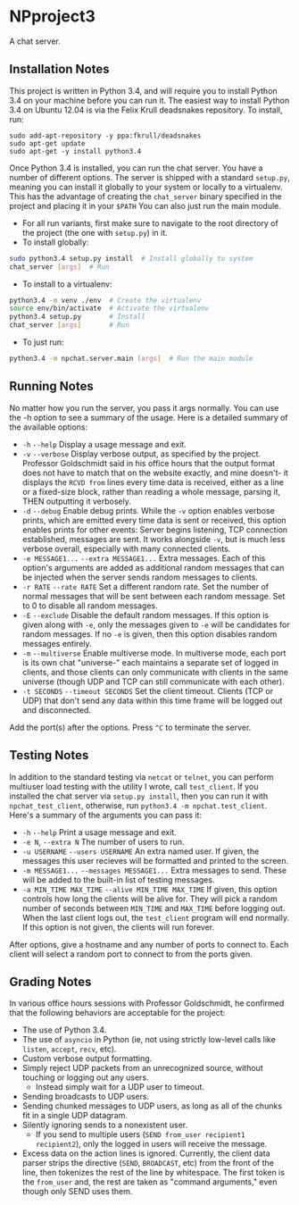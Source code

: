 NPproject3
==========

A chat server.

Installation Notes
------------------

This project is written in Python 3.4, and will require you to install Python 3.4 on your machine before you can run it. The easiest way to install Python 3.4 on Ubuntu 12.04 is via the Felix Krull deadsnakes repository. To install, run:

```shell
sudo add-apt-repository -y ppa:fkrull/deadsnakes
sudo apt-get update
sudo apt-get -y install python3.4
```

Once Python 3.4 is installed, you can run the chat server. You have a number of different options. The server is shipped with a standard `setup.py`, meaning you can install it globally to your system or locally to a virtualenv. This has the advantage of creating the `chat_server` binary specified in the project and placing it in your `$PATH` You can also just run the main module.

- For all run variants, first make sure to navigate to the root directory of the project (the one with `setup.py`) in it.
- To install globally:

```bash
sudo python3.4 setup.py install  # Install globally to system
chat_server [args]  # Run
```

- To install to a virtualenv:
    
```bash
python3.4 -m venv ./env  # Create the virtualenv
source env/bin/activate  # Activate the virtualenv
python3.4 setup.py       # Install
chat_server [args]       # Run
```

- To just run:

```bash
python3.4 -m npchat.server.main [args]  # Run the main module
```

Running Notes
-------------

No matter how you run the server, you pass it args normally. You can use the -h option to see a summary of the usage. Here is a detailed summary of the available options:

- `-h` `--help` Display a usage message and exit.
- `-v` `--verbose` Display verbose output, as specified by the project. Professor Goldschmidt said in his office hours that the output format does not have to match that on the website exactly, and mine doesn't- it displays the `RCVD from` lines every time data is received, either as a line or a fixed-size block, rather than reading a whole message, parsing it, THEN outputting it verbosely.
- `-d` `--debug` Enable debug prints. While the `-v` option enables verbose prints, which are emitted every time data is sent or received, this option enables prints for other events: Server begins listening, TCP connection established, messages are sent. It works alongside `-v`, but is much less verbose overall, especially with many connected clients.
- `-e MESSAGE1...` `--extra MESSAGE1...` Extra messages. Each of this option's arguments are added as additional random messages that can be injected when the server sends random messages to clients.
- `-r RATE` `--rate RATE` Set a different random rate. Set the number of normal messages that will be sent between each random message. Set to 0 to disable all random messages.
- `-E` `--exclude` Disable the default random messages. If this option is given along with `-e`, only the messages given to `-e` will be candidates for random messages. If no `-e` is given, then this option disables random messages entirely.
- `-m` `--multiverse` Enable multiverse mode. In multiverse mode, each port is its own chat "universe-" each maintains a separate set of logged in clients, and those clients can only communicate with clients in the same universe (though UDP and TCP can still communicate with each other).
- `-t SECONDS` `--timeout SECONDS` Set the client timeout. Clients (TCP or UDP) that don't send any data within this time frame will be logged out and disconnected.

Add the port(s) after the options. Press `^C` to terminate the server.

Testing Notes
-------------

In addition to the standard testing via `netcat` or `telnet`, you can perform multiuser load testing with the utility I wrote, call `test_client`. If you installed the chat server via `setup.py install`, then you can run it with `npchat_test_client`, otherwise, run `python3.4 -m npchat.test_client`. Here's a summary of the arguments you can pass it:

- `-h` `--help` Print a usage message and exit.
- `-e N`, `--extra N` The number of users to run.
- `-u USERNAME` `--users USERNAME` An extra named user. If given, the messages this user recieves will be formatted and printed to the screen.
- `-m MESSAGE1...` `--messages MESSAGE1...` Extra messages to send. These will be added to the built-in list of testing messages.
- `-a MIN_TIME MAX_TIME` `--alive MIN_TIME MAX_TIME` If given, this option controls how long the clients will be alive for. They will pick a random number of seconds between `MIN_TIME` and `MAX_TIME` before logging out. When the last client logs out, the `test_client` program will end normally. If this option is not given, the clients will run forever.

After options, give a hostname and any number of ports to connect to. Each client will select a random port to connect to from the ports given.

Grading Notes
-------------

In various office hours sessions with Professor Goldschmidt, he confirmed that the following behaviors are acceptable for the project:

- The use of Python 3.4.
- The use of `asyncio` in Python (ie, not using strictly low-level calls like `listen`, `accept`, `recv`, etc).
- Custom verbose output formatting.
- Simply reject UDP packets from an unrecognized source, without touching or logging out any users.
    - Instead simply wait for a UDP user to timeout.
- Sending broadcasts to UDP users.
- Sending chunked messages to UDP users, as long as all of the chunks fit in a single UDP datagram.
- Silently ignoring sends to a nonexistent user.
    - If you send to multiple users (`SEND from_user recipient1 recipient2`), only the logged in users will receive the message.
- Excess data on the action lines is ignored. Currently, the client data parser strips the directive (`SEND`, `BROADCAST`, etc) from the front of the line, then tokenizes the rest of the line by whitespace. The first token is the `from_user` and, the rest are taken as "command arguments," even though only SEND uses them.
